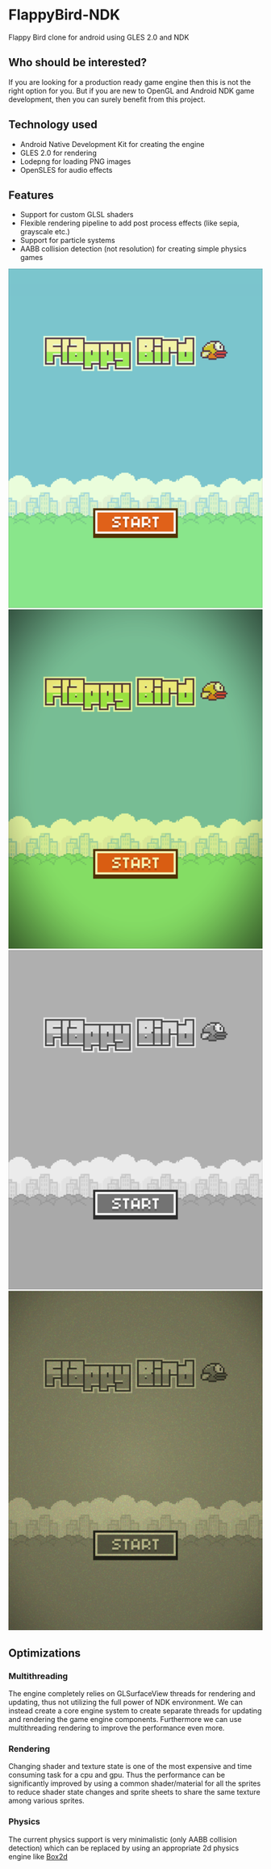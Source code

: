FlappyBird-NDK
==============

Flappy Bird clone for android using GLES 2.0 and NDK

Who should be interested?
-------------------------

If you are looking for a production ready game engine then this is not the right option for you. But if you are new to OpenGL and Android NDK game development, then you can surely benefit from this project. 

Technology used
---------------

* Android Native Development Kit for creating the engine
* GLES 2.0 for rendering
* Lodepng for loading PNG images
* OpenSLES for audio effects

Features
--------

* Support for custom GLSL shaders
* Flexible rendering pipeline to add post process effects (like sepia, grayscale etc.)
* Support for particle systems
* AABB collision detection (not resolution) for creating simple physics games

![normal_screen](screens/normal.png)
![vignette_screen](screens/vignette.png)
![grayscale_screen](screens/grayscale.png)
![classic_screen](screens/classic.png)


Optimizations
-------------

### Multithreading
The engine completely relies on GLSurfaceView threads for rendering and updating, thus not utilizing the full power of NDK environment. We can instead create a core engine system to create separate threads for updating and rendering the game engine components. Furthermore we can use multithreading rendering to improve the performance even more.

### Rendering
Changing shader and texture state is one of the most expensive and time consuming task for a cpu and gpu. Thus the performance can be significantly improved by using a common shader/material for all the sprites to reduce shader state changes and sprite sheets to share the same texture among various sprites.

### Physics
The current physics support is very minimalistic (only AABB collision detection) which can be replaced by using an appropriate 2d physics engine like [Box2d](http://box2d.org/)
